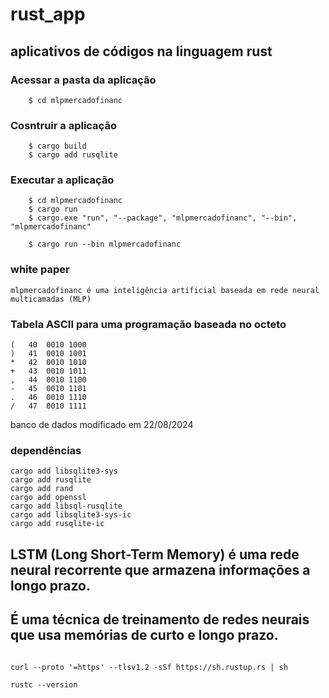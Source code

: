 # rust_app
## aplicativos de códigos na linguagem rust

### **Acessar a pasta da aplicação**
```
	$ cd mlpmercadofinanc
```
### **Cosntruir a aplicação**
```
	$ cargo build
	$ cargo add rusqlite
```
### **Executar a aplicação**
```
	$ cd mlpmercadofinanc
	$ cargo run
	$ cargo.exe "run", "--package", "mlpmercadofinanc", "--bin", "mlpmercadofinanc"

	$ cargo run --bin mlpmercadofinanc
```

### white paper

```
mlpmercadofinanc é uma inteligência artificial baseada em rede neural multicamadas (MLP)
```


### Tabela ASCII para uma programação baseada no octeto
```
(	40	0010 1000
)	41	0010 1001
*	42	0010 1010
+	43	0010 1011
,	44	0010 1100
-	45	0010 1101
.	46	0010 1110
/	47	0010 1111
```

banco de dados modificado em 22/08/2024

### dependências
```
cargo add libsqlite3-sys
cargo add rusqlite
cargo add rand
cargo add openssl
cargo add libsql-rusqlite
cargo add libsqlite3-sys-ic
cargo add rusqlite-ic
```



## LSTM (Long Short-Term Memory) é uma rede neural recorrente que armazena informações a longo prazo. 
## É uma técnica de treinamento de redes neurais que usa memórias de curto e longo prazo.  




```

curl --proto '=https' --tlsv1.2 -sSf https://sh.rustup.rs | sh

rustc --version

```